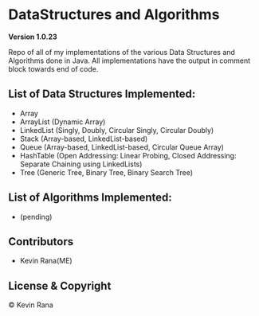 # DataStructures and Algorithms

**Version 1.0.23**

Repo of all of my implementations of the various Data Structures and Algorithms done in Java. All implementations have the output in comment block towards end of code.

## List of Data Structures Implemented:
- Array
- ArrayList (Dynamic Array)
- LinkedList (Singly, Doubly, Circular Singly, Circular Doubly)
- Stack (Array-based, LinkedList-based)
- Queue (Array-based, LinkedList-based, Circular Queue Array)
- HashTable (Open Addressing: Linear Probing, Closed Addressing: Separate Chaining using LinkedLists)
- Tree (Generic Tree, Binary Tree, Binary Search Tree)

## List of Algorithms Implemented:
- (pending)



## Contributors
- Kevin Rana(ME)

## License & Copyright
© Kevin Rana